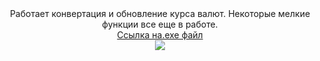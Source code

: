 <div align="center"> 
Работает конвертация и обновление курса валют.
Некоторые мелкие функции все еще в работе.
<br> 
<a href="https://drive.google.com/file/d/1enCg1WAR-q23Mnlvn5o1VQphrFtEfC8A/view?usp=drive_link">Ссылка на.exe файл</a>
<br>
<img src=https://img.shields.io/badge/.exe_size-86_MB-green">
